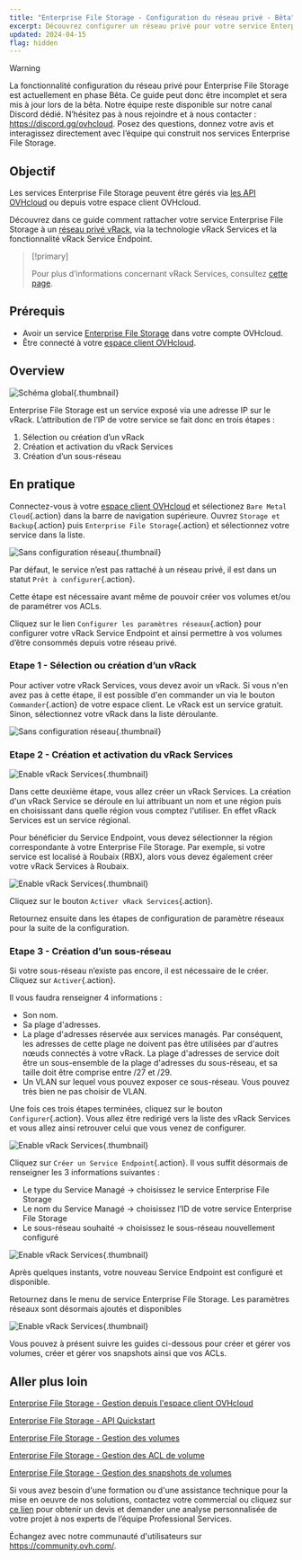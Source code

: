 ```yaml
---
title: "Enterprise File Storage - Configuration du réseau privé - Bêta"
excerpt: Découvrez configurer un réseau privé pour votre service Enterprise File Storage depuis votre espace client OVHcloud
updated: 2024-04-15
flag: hidden
---
```


> [!warning]
> La fonctionnalité configuration du réseau privé pour Enterprise File Storage est actuellement en phase Bêta.
> Ce guide peut donc être incomplet et sera mis à jour lors de la bêta. Notre équipe reste disponible sur notre canal Discord dédié. N’hésitez pas à nous rejoindre et à nous contacter : <https://discord.gg/ovhcloud>. Posez des questions, donnez votre avis et interagissez directement avec l’équipe qui construit nos services Enterprise File Storage.

## Objectif

Les services Enterprise File Storage peuvent être gérés via [les API OVHcloud](/pages/storage_and_backup/file_storage/enterprise_file_storage/netapp_quick_start) ou depuis votre espace client OVHcloud.

Découvrez dans ce guide comment rattacher votre service Enterprise File Storage à un [réseau privé vRack](https://www.ovhcloud.com/fr/network/vrack/), via la technologie vRack Services et la fonctionnalité vRack Service Endpoint.

> [!primary]
>
> Pour plus d’informations concernant vRack Services, consultez [cette page](/pages/network/vrack_services/global).
>

## Prérequis

- Avoir un service [Enterprise File Storage](https://www.ovhcloud.com/fr/storage-solutions/enterprise-file-storage/) dans votre compte OVHcloud.
- Être connecté à votre [espace client OVHcloud](https://www.ovh.com/auth/?action=gotomanager&from=https://www.ovh.com/fr/&ovhSubsidiary=fr).

## Overview

![Schéma global](images/global_schema_20240410.png){.thumbnail}

Enterprise File Storage est un service exposé via une adresse IP sur le vRack. L’attribution de l’IP de votre service se fait donc en trois étapes :

1. Sélection ou création d’un vRack
2. Création et activation du vRack Services
3. Création d’un sous-réseau

## En pratique <a name="instructions"></a>

Connectez-vous à votre [espace client OVHcloud](https://www.ovh.com/auth/?action=gotomanager&from=https://www.ovh.com/fr/&ovhSubsidiary=fr) et sélectionez `Bare Metal Cloud`{.action} dans la barre de navigation supérieure. Ouvrez `Storage et Backup`{.action} puis `Enterprise File Storage`{.action} et sélectionnez votre service dans la liste.

![Sans configuration réseau](images/01-EFS.png){.thumbnail}

Par défaut, le service n’est pas rattaché à un réseau privé, il est dans un statut `Prêt à configurer`{.action}. 

Cette étape est nécessaire avant même de pouvoir créer vos volumes et/ou de paramétrer vos ACLs.

Cliquez sur le lien `Configurer les paramètres réseaux`{.action} pour configurer votre vRack Service Endpoint et ainsi permettre à vos volumes d’être consommés depuis votre réseau privé.

### Etape 1 - Sélection ou création d’un vRack

Pour activer votre vRack Services, vous devez avoir un vRack. Si vous n'en avez pas à cette étape, il est possible d'en commander un via le bouton `Commander`{.action} de votre espace client. Le vRack est un service gratuit. Sinon, sélectionnez votre vRack dans la liste déroulante.

![Sans configuration réseau](images/02-EFS.png){.thumbnail}

### Etape 2 - Création et activation du vRack Services

![Enable vRack Services](images/04-EFS.png){.thumbnail}

Dans cette deuxième étape, vous allez créer un vRack Services. La création d'un vRack Service se déroule en lui attribuant un nom et une région puis en choisissant dans quelle région vous comptez l'utiliser. En effet vRack Services est un service régional.

Pour bénéficier du Service Endpoint, vous devez sélectionner la région correspondante à votre Enterprise File Storage. Par exemple, si votre service est localisé à Roubaix (RBX), alors vous devez également créer votre vRack Services à Roubaix.

![Enable vRack Services](images/01.png){.thumbnail}

Cliquez sur le bouton `Activer vRack Services`{.action}.

Retournez ensuite dans les étapes de configuration de paramètre réseaux pour la suite de la configuration.

### Etape 3 - Création d’un sous-réseau

Si votre sous-réseau n’existe pas encore, il est nécessaire de le créer. Cliquez sur `Activer`{.action}.

Il vous faudra renseigner 4 informations :

- Son nom.
- Sa plage d'adresses.
- La plage d'adresses réservée aux services managés. Par conséquent, les adresses de cette plage ne doivent pas être utilisées par d'autres nœuds connectés à votre vRack. La plage d'adresses de service doit être un sous-ensemble de la plage d'adresses du sous-réseau, et sa taille doit être comprise entre /27 et /29.
- Un VLAN sur lequel vous pouvez exposer ce sous-réseau. Vous pouvez très bien ne pas choisir de VLAN.

Une fois ces trois étapes terminées, cliquez sur le bouton `Configurer`{.action}. Vous allez être redirigé vers la liste des vRack Services et vous allez ainsi retrouver celui que vous venez de configurer. 

![Enable vRack Services](images/05-EFS.png){.thumbnail}

Cliquez sur `Créer un Service Endpoint`{.action}. Il vous suffit désormais de renseigner les 3 informations suivantes :

- Le type du Service Managé -> choisissez le service Enterprise File Storage
- Le nom du Service Managé -> choisissez l’ID de votre service Enterprise File Storage
- Le sous-réseau souhaité -> choisissez le sous-réseau nouvellement configuré

![Enable vRack Services](images/16-VRS.png){.thumbnail}

Après quelques instants, votre nouveau Service Endpoint est configuré et disponible.

Retournez dans le menu de service Enterprise File Storage. Les paramètres réseaux sont désormais ajoutés et disponibles

![Enable vRack Services](images/08-EFS.png){.thumbnail}

Vous pouvez à présent suivre les guides ci-dessous pour créer et gérer vos volumes, créer et gérer vos snapshots ainsi que vos ACLs.

## Aller plus loin <a name="gofurther"></a>

[Enterprise File Storage - Gestion depuis l'espace client OVHcloud](/pages/storage_and_backup/file_storage/enterprise_file_storage/netapp_control_panel)

[Enterprise File Storage - API Quickstart](/pages/storage_and_backup/file_storage/enterprise_file_storage/netapp_quick_start)

[Enterprise File Storage - Gestion des volumes](/pages/storage_and_backup/file_storage/enterprise_file_storage/netapp_volumes)

[Enterprise File Storage - Gestion des ACL de volume](/pages/storage_and_backup/file_storage/enterprise_file_storage/netapp_volume_acl)

[Enterprise File Storage - Gestion des snapshots de volumes](/pages/storage_and_backup/file_storage/enterprise_file_storage/netapp_volume_snapshots)

Si vous avez besoin d'une formation ou d'une assistance technique pour la mise en oeuvre de nos solutions, contactez votre commercial ou cliquez sur [ce lien](https://www.ovhcloud.com/fr/professional-services/) pour obtenir un devis et demander une analyse personnalisée de votre projet à nos experts de l’équipe Professional Services.

Échangez avec notre communauté d'utilisateurs sur <https://community.ovh.com/>.
